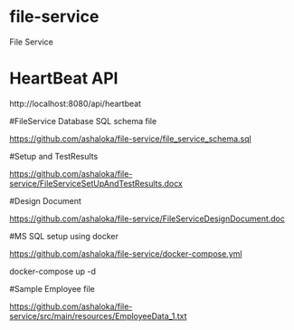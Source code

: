 # file-service

File Service


# HeartBeat API

http://localhost:8080/api/heartbeat


#FileService Database SQL schema file

https://github.com/ashaloka/file-service/file_service_schema.sql

#Setup and TestResults

https://github.com/ashaloka/file-service/FileServiceSetUpAndTestResults.docx


#Design Document

https://github.com/ashaloka/file-service/FileServiceDesignDocument.doc


#MS SQL setup using docker

https://github.com/ashaloka/file-service/docker-compose.yml

docker-compose up -d

#Sample Employee file

https://github.com/ashaloka/file-service/src/main/resources/EmployeeData_1.txt